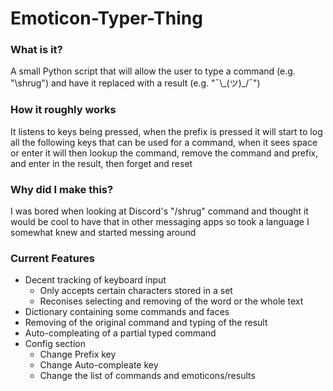 # Emoticon-Typer-Thing
### What is it?
A small Python script that will allow the user to type a command (e.g. "\shrug") and have it replaced with a result (e.g. "¯\\\_(ツ)\_/¯")

### How it roughly works
It listens to keys being pressed, when the prefix is pressed it will start to log all the following keys that can be used for a command, when it sees space or enter it will then lookup the command, remove the command and prefix, and enter in the result, then forget and reset

### Why did I make this?
I was bored when looking at Discord's "/shrug" command and thought it would be cool to have that in other messaging apps so took a language I somewhat knew and started messing around

### Current Features
- Decent tracking of keyboard input
  - Only accepts certain characters stored in a set
  - Reconises selecting and removing of the word or the whole text
- Dictionary containing some commands and faces
- Removing of the original command and typing of the result
- Auto-compleating of a partial typed command
- Config section
  - Change Prefix key
  - Change Auto-compleate key
  - Change the list of commands and emoticons/results
